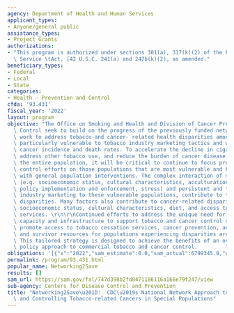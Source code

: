 ```yaml
---
agency: Department of Health and Human Services
applicant_types:
- Anyone/general public
assistance_types:
- Project Grants
authorizations:
- "This program is authorized under sections 301(a), 317(k)(2) of the Public Health\
  \ Service \tAct, [42 U.S.C. 241(a) and 247b(k)(2), as amended."
beneficiary_types:
- Federal
- Local
- State
categories:
- Health - Prevention and Control
cfda: '93.431'
fiscal_year: '2022'
layout: program
objective: "The Office on Smoking and Health and Division of Cancer Prevention and\
  \ Control seek to build on the progress of the previously funded networks and expand\
  \ work to address tobacco-and cancer- related health disparities among populations\
  \ particularly vulnerable to tobacco industry marketing tactics and with higher\
  \ cancer incidence and death rates. To accelerate the decline in cigarette smoking,\
  \ address other tobacco use, and reduce the burden of cancer disease and death among\
  \ the entire population, it will be critical to continue to focus prevention and\
  \ control efforts on those populations that are most vulnerable and harder to reach\
  \ with general population interventions. The complex interaction of multiple factors\
  \ (e.g. socioeconomic status, cultural characteristics, acculturation, inequitable\
  \ policy implementation and enforcement, stress) and persistent and targeted tobacco\
  \ industry marketing to these vulnerable populations, contribute to tobacco related\
  \ disparities. Many factors also contribute to cancer-related disparities such as\
  \ socioeconomic status, cultural characteristics, diet, and access to healthcare\
  \ services. \r\n\r\nContinued efforts to address the unique need for population-specific\
  \ capacity and infrastructure to support tobacco and cancer control strategies and\
  \ promote access to tobacco cessation services, cancer prevention, and treatment\
  \ and survivor resources for populations experiencing disparities are justified.\
  \ This tailored strategy is designed to achieve the benefits of an overall population-based\
  \ policy approach to commercial tobacco and cancer control.         "
obligations: '[{"x":"2022","sam_estimate":0.0,"sam_actual":6799345.0,"usa_spending_actual":6799345.0},{"x":"2023","sam_estimate":6799345.0,"sam_actual":0.0,"usa_spending_actual":0.0},{"x":"2024","sam_estimate":6799345.0,"sam_actual":0.0,"usa_spending_actual":0.0}]'
permalink: /program/93.431.html
popular_name: Networking2Save
results: []
sam_url: https://sam.gov/fal/747d398b2fd8471186116a166e79f247/view
sub-agency: Centers for Disease Control and Prevention
title: "Networking2Save\u201D:  CDC\u2019s National Network Approach to Preventing\
  \ and Controlling Tobacco-related Cancers in Special Populations"
---
```

